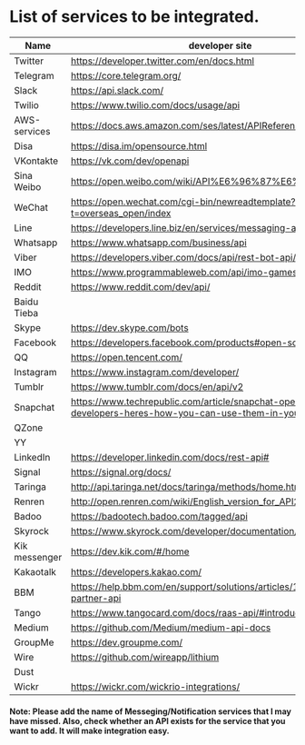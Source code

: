 # List of services to be integrated.

|**Name**|**developer site**|**Integrated?** |
|----|----|----|
|Twitter|https://developer.twitter.com/en/docs.html|Yes|
|Telegram|https://core.telegram.org/|Yes|
|Slack|https://api.slack.com/|Yes|
|Twilio|https://www.twilio.com/docs/usage/api|Yes|
|AWS-services|https://docs.aws.amazon.com/ses/latest/APIReference/Welcome.html|Yes|
|Disa|https://disa.im/opensource.html||
|VKontakte |https://vk.com/dev/openapi||
|Sina Weibo |https://open.weibo.com/wiki/API%E6%96%87%E6%A1%A3/en||
| WeChat|https://open.wechat.com/cgi-bin/newreadtemplate?t=overseas_open/index||
|Line|https://developers.line.biz/en/services/messaging-api/||
|Whatsapp|https://www.whatsapp.com/business/api||
|Viber|https://developers.viber.com/docs/api/rest-bot-api/||
|IMO|https://www.programmableweb.com/api/imo-games||
|Reddit|https://www.reddit.com/dev/api/||
|Baidu Tieba |||
|Skype|https://dev.skype.com/bots||
|Facebook|https://developers.facebook.com/products#open-source||
|QQ|https://open.tencent.com/||
|Instagram|https://www.instagram.com/developer/||
|Tumblr|https://www.tumblr.com/docs/en/api/v2||
|Snapchat|https://www.techrepublic.com/article/snapchat-opens-4-apis-to-developers-heres-how-you-can-use-them-in-your-business/||
|QZone|||
| YY |||
|LinkedIn|https://developer.linkedin.com/docs/rest-api#||
|Signal|https://signal.org/docs/||
|Taringa|http://api.taringa.net/docs/taringa/methods/home.html||
|Renren|http://open.renren.com/wiki/English_version_for_API2||
|Badoo|https://badootech.badoo.com/tagged/api||
|Skyrock|https://www.skyrock.com/developer/documentation/||
|Kik messenger |https://dev.kik.com/#/home||
|Kakaotalk|https://developers.kakao.com/||
|BBM |https://help.bbm.com/en/support/solutions/articles/19000082778-partner-api||
|Tango |https://www.tangocard.com/docs/raas-api/#introduction||
|Medium|https://github.com/Medium/medium-api-docs||
|GroupMe|https://dev.groupme.com/||
|Wire|https://github.com/wireapp/lithium||
|Dust|||
|Wickr|https://wickr.com/wickrio-integrations/||


#### Note: Please add the name of Messeging/Notification services that I may have missed. Also, check whether an API exists for the service that you want to add. It will make integration easy. 
